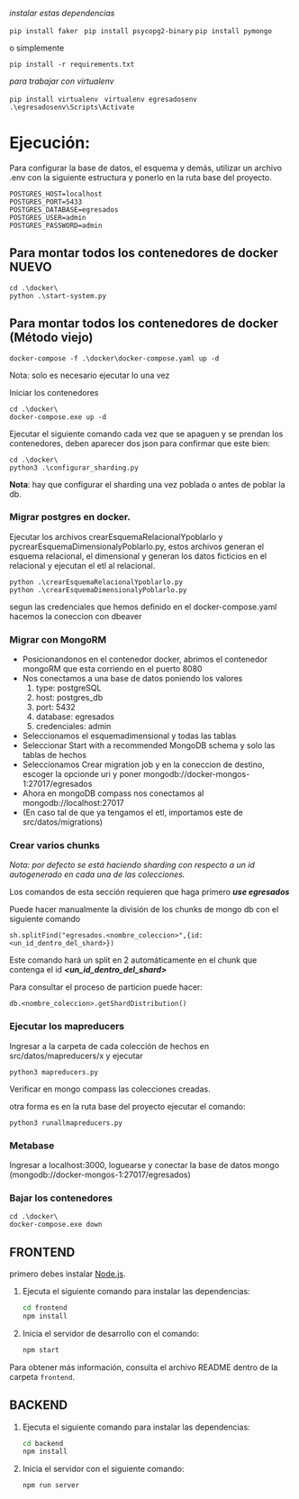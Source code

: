 
*instalar estas dependencias*

```pip install faker ```
```pip install psycopg2-binary```
```pip install pymongo```


o simplemente

```pip install -r requirements.txt ```

*para trabajar con virtualenv*

```pip install virtualenv ```
```virtualenv egresadosenv ```
```.\egresadosenv\Scripts\Activate ```

# Ejecución:

Para configurar la base de datos, el esquema y demás, utilizar un archivo .env con la siguiente estructura y ponerlo en la ruta base del proyecto.

```
POSTGRES_HOST=localhost
POSTGRES_PORT=5433
POSTGRES_DATABASE=egresados
POSTGRES_USER=admin
POSTGRES_PASSWORD=admin
```

## Para montar todos los contenedores de docker NUEVO

```
cd .\docker\
python .\start-system.py
```

## Para montar todos los contenedores de docker (Método viejo)

```
docker-compose -f .\docker\docker-compose.yaml up -d
```
Nota: solo es necesario ejecutar lo una vez

Iniciar los contenedores

```
cd .\docker\
docker-compose.exe up -d
```

Ejecutar el siguiente comando cada vez que se apaguen y se prendan los contenedores, deben aparecer dos json para confirmar que este bien:

```
cd .\docker\
python3 .\configurar_sharding.py
```
__Nota__: hay que configurar el sharding una vez poblada o antes de poblar la db.

### Migrar postgres en docker.

Ejecutar los archivos crearEsquemaRelacionalYpoblarlo y pycrearEsquemaDimensionalyPoblarlo.py, estos archivos generan el esquema relacional, el dimensional y generan los datos ficticios en el relacional y ejecutan el etl al relacional.

```
python .\crearEsquemaRelacionalYpoblarlo.py
python .\crearEsquemaDimensionalyPoblarlo.py
```

segun las credenciales que hemos definido en el docker-compose.yaml hacemos la coneccion con dbeaver

### Migrar con MongoRM
- Posicionandonos en el contenedor docker, abrimos el contenedor mongoRM que esta corriendo en el puerto 8080
- Nos conectamos a una base de datos poniendo los valores
    1) type: postgreSQL
    2) host: postgres_db
    3) port: 5432
    4) database: egresados
    5) credenciales: admin
- Seleccionamos el esquemadimensional y todas las tablas
- Seleccionar Start with a recommended MongoDB schema y solo las tablas de hechos
- Seleccionamos Crear migration job y en la coneccion de destino, escoger la opcionde uri y poner mongodb://docker-mongos-1:27017/egresados
- Ahora en mongoDB compass nos conectamos al mongodb://localhost:27017
- (En caso tal de que ya tengamos el etl, importamos este de src/datos/migrations)

### Crear varios chunks

_Nota: por defecto se está haciendo sharding con respecto a un id autogenerado en cada una de las colecciones._

Los comandos de esta sección requieren que haga primero _**use egresados**_

Puede hacer manualmente la división de los chunks de mongo db con el siguiente comando

```
sh.splitFind("egresados.<nombre_coleccion>",{id: <un_id_dentro_del_shard>})
```
Este comando hará un split en 2 automáticamente en el chunk que contenga el id _**<un_id_dentro_del_shard>**_

Para consultar el proceso de particion puede hacer:

```
db.<nombre_coleccion>.getShardDistribution()
```

### Ejecutar los mapreducers
Ingresar a la carpeta de cada colección de hechos en src/datos/mapreducers/x y ejecutar 
```
python3 mapreducers.py
```
Verificar en mongo compass las colecciones creadas.

otra forma es en la ruta base del proyecto ejecutar el comando:

```
python3 runallmapreducers.py
```

### Metabase
Ingresar a localhost:3000, loguearse y conectar la base de datos mongo (mongodb://docker-mongos-1:27017/egresados)

### Bajar los contenedores
```
cd .\docker\
docker-compose.exe down
```



## FRONTEND
primero debes instalar [Node.js](https://nodejs.org/en/blog/release/v18.20.2).
1. Ejecuta el siguiente comando para instalar las dependencias:
    ```bash
    cd frontend
    npm install
    ```
2. Inicia el servidor de desarrollo con el comando:
    ```bash
    npm start
    ```

Para obtener más información, consulta el archivo README dentro de la carpeta `frontend`.

## BACKEND

1. Ejecuta el siguiente comando para instalar las dependencias:
    ```bash
    cd backend
    npm install
    ```
2. Inicia el servidor con el siguiente comando:
    ```bash
    npm run server
    ```